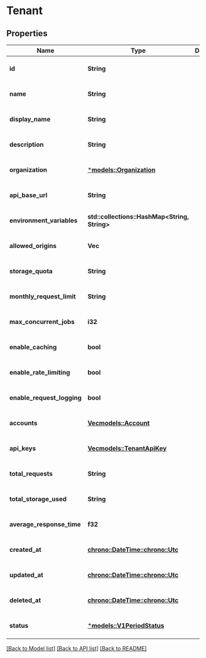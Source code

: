 # Tenant

## Properties
Name | Type | Description | Notes
------------ | ------------- | ------------- | -------------
**id** | **String** |  | [optional] [default to None]
**name** | **String** |  | [optional] [default to None]
**display_name** | **String** |  | [optional] [default to None]
**description** | **String** |  | [optional] [default to None]
**organization** | [***models::Organization**](Organization.md) |  | [optional] [default to None]
**api_base_url** | **String** |  | [optional] [default to None]
**environment_variables** | **std::collections::HashMap<String, String>** |  | [optional] [default to None]
**allowed_origins** | **Vec<String>** |  | [optional] [default to None]
**storage_quota** | **String** |  | [optional] [default to None]
**monthly_request_limit** | **String** |  | [optional] [default to None]
**max_concurrent_jobs** | **i32** |  | [optional] [default to None]
**enable_caching** | **bool** |  | [optional] [default to None]
**enable_rate_limiting** | **bool** |  | [optional] [default to None]
**enable_request_logging** | **bool** |  | [optional] [default to None]
**accounts** | [**Vec<models::Account>**](Account.md) |  | [optional] [default to None]
**api_keys** | [**Vec<models::TenantApiKey>**](TenantAPIKey.md) |  | [optional] [default to None]
**total_requests** | **String** |  | [optional] [default to None]
**total_storage_used** | **String** |  | [optional] [default to None]
**average_response_time** | **f32** |  | [optional] [default to None]
**created_at** | [**chrono::DateTime::<chrono::Utc>**](DateTime.md) |  | [optional] [default to None]
**updated_at** | [**chrono::DateTime::<chrono::Utc>**](DateTime.md) |  | [optional] [default to None]
**deleted_at** | [**chrono::DateTime::<chrono::Utc>**](DateTime.md) |  | [optional] [default to None]
**status** | [***models::V1PeriodStatus**](v1.Status.md) |  | [optional] [default to None]

[[Back to Model list]](../README.md#documentation-for-models) [[Back to API list]](../README.md#documentation-for-api-endpoints) [[Back to README]](../README.md)


